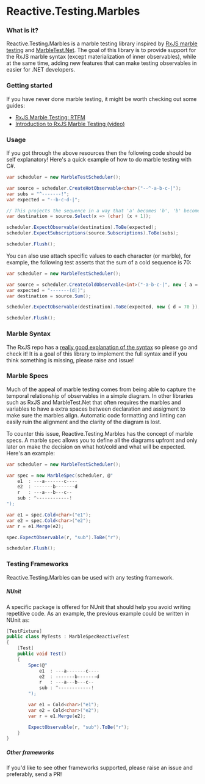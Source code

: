 # Reactive.Testing.Marbles
### What is it?
Reactive.Testing.Marbles is a marble testing library inspired by [RxJS marble testing](https://github.com/ReactiveX/rxjs/blob/master/doc/marble-testing.md) and [MarbleTest.Net](https://github.com/alexvictoor/MarbleTest.Net). The goal of this library is to provide support for the RxJS marble syntax (except materialization of inner observables), while at the same time, adding new features that can make testing observables in easier for .NET developers.

### Getting started
If you have never done marble testing, it might be worth checking out some guides:

- [RxJS Marble Testing: RTFM](https://ncjamieson.com/marble-testing-rtfm/)
- [Introduction to RxJS Marble Testing (video)](https://egghead.io/lessons/rxjs-introduction-to-rxjs-marble-testing)

### Usage

If you got through the above resources then the following code should be self explanatory! Here's a quick example of how to do marble testing with C#.

```c#
var scheduler = new MarbleTestScheduler();

var source = scheduler.CreateHotObservable<char>("--^-a-b-c-|");
var subs = "^-------!";
var expected = "--b-c-d-|";

// This projects the sequence in a way that 'a' becomes 'b', 'b' becomes 'c' and so on.
var destination = source.Select(x => (char) (x + 1));

scheduler.ExpectObservable(destination).ToBe(expected);
scheduler.ExpectSubscriptions(source.Subscriptions).ToBe(subs);

scheduler.Flush();
```

You can also use attach specific values to each character (or marble), for example, the following test asserts that the sum of a cold sequence is 70:

```c#
var scheduler = new MarbleTestScheduler();

var source = scheduler.CreateColdObservable<int>("-a-b-c-|", new { a = 10, b = 20, c = 40 });
var expected = "-------(d|)";
var destination = source.Sum();

scheduler.ExpectObservable(destination).ToBe(expected, new { d = 70 });

scheduler.Flush();
``` 

### Marble Syntax

The RxJS repo has a [really good explanation of the syntax](https://github.com/ReactiveX/rxjs/blob/master/docs_app/content/guide/testing/marble-testing.md#marble-syntax) so please go and check it! It is a goal of this library to implement the full syntax and if you think something is missing, please raise and issue!

### Marble Specs

Much of the appeal of marble testing comes from being able to capture the temporal relationship of observables in a simple diagram. In other libraries such as RxJS and MarbleTest.Net that often requires the marbles and variables to have a extra spaces between declaration and assigment to make sure the marbles align. Automatic code formatting and linting can easily ruin the alignment and the clarity of the diagram is lost.

To counter this issue, Reactive.Testing.Marbles has the concept of marble specs. A marble spec allows you to define all the diagrams upfront and only later on make the decision on what hot/cold and what will be expected. Here's an example:

```c#
var scheduler = new MarbleTestScheduler();

var spec = new MarbleSpec(scheduler, @"
    e1  : ---a-------c----
    e2  : -------b-------d
    r   : ---a---b---c--
    sub : ^------------!
");

var e1 = spec.Cold<char>("e1");
var e2 = spec.Cold<char>("e2");
var r = e1.Merge(e2);

spec.ExpectObservable(r, "sub").ToBe("r");

scheduler.Flush();
```

### Testing Frameworks

Reactive.Testing.Marbles can be used with any testing framework. 

##### NUnit
A specific package is offered for NUnit that should help you avoid writing repetitive code. As an example, the previous example could be written in NUnit as:

```c#
[TestFixture]
public class MyTests : MarbleSpecReactiveTest
{
    [Test]
    public void Test()
    {
        Spec(@"
            e1  : ---a-------c----
            e2  : -------b-------d
            r   : ---a---b---c--
            sub : ^------------!
        ");

        var e1 = Cold<char>("e1");
        var e2 = Cold<char>("e2");
        var r = e1.Merge(e2);

        ExpectObservable(r, "sub").ToBe("r");
    }
}
```

##### Other frameworks
If you'd like to see other frameworks supported, please raise an issue and preferably, send a PR!
